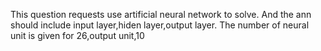This question requests use artificial neural network to solve.
And the ann should include input layer,hiden layer,output layer.
The number of neural unit is given for 26,output unit,10